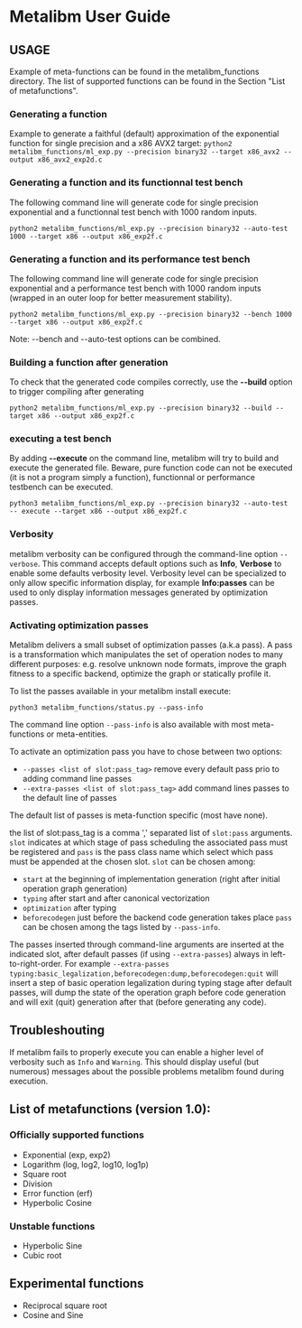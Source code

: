 # Metalibm User Guide

## USAGE

Example of meta-functions can be found in the metalibm_functions directory.
The list of supported functions can be found in the Section "List of metafunctions". 

### Generating a function

Example to generate a faithful (default) approximation of the exponential function for single precision and a x86 AVX2 target:
```python2 metalibm_functions/ml_exp.py --precision binary32 --target x86_avx2 --output x86_avx2_exp2d.c ```

### Generating a function and its functionnal test bench

The following command line will generate code for single precision exponential
 and a functionnal test bench with 1000 random inputs.

```python2 metalibm_functions/ml_exp.py --precision binary32 --auto-test 1000 --target x86 --output x86_exp2f.c ```

### Generating a function and its performance test bench

The following command line will generate code for single precision exponential
 and a performance test bench with 1000 random inputs (wrapped in an outer loop
 for better measurement stability).

```python2 metalibm_functions/ml_exp.py --precision binary32 --bench 1000 --target x86 --output x86_exp2f.c ```

Note: --bench and --auto-test options can be combined.

### Building a function after generation

To check that the generated code compiles correctly, use the **--build** option to trigger compiling after generating

```python2 metalibm_functions/ml_exp.py --precision binary32 --build --target x86 --output x86_exp2f.c ```

### executing a test bench

By adding **--execute** on the command line, metalibm will try to build and execute the generated file.
Beware, pure function code can not be executed (it is not a program simply a function), functionnal or performance testbench can be executed.

```python3 metalibm_functions/ml_exp.py --precision binary32 --auto-test -- execute --target x86 --output x86_exp2f.c ```


### Verbosity

metalibm verbosity can be configured through the command-line option `--verbose`.
This command accepts default options such as **Info**, **Verbose** to enable some defaults verbosity level.
    Verbosity level can be specialized to only allow specific information display, for example **Info:passes** can be used to only display information messages generated by optimization passes.

### Activating optimization passes

Metalibm delivers a small subset of optimization passes (a.k.a pass). A pass is a transformation which manipulates the set of operation nodes to many different purposes: e.g. resolve unknown node formats, improve the graph fitness to a specific backend, optimize the graph or statically profile it.

To list the passes available in your metalibm install execute:
```
python3 metalibm_functions/status.py --pass-info
```
The command line option `--pass-info` is also available with most meta-functions or meta-entities.

To activate an optimization pass you have to chose between two options:
- `--passes <list of slot:pass_tag>` remove every default pass prio to adding command line passes
- `--extra-passes <list of slot:pass_tag>` add command lines passes to the default line of passes

The default list of passes is meta-function specific (most have none).

the list of slot:pass_tag is a comma ',' separated list of `slot:pass` arguments. `slot` indicates at which stage of pass scheduling the associated pass must be registered and `pass` is the pass class name which select which pass must be appended at the chosen slot. `slot` can be chosen among:
- `start` at the beginning of implementation generation (right after initial operation graph generation)
- `typing` after start and after canonical vectorization
- `optimization` after typing
- `beforecodegen` just before the backend code generation takes place
`pass` can be chosen among the tags listed by `--pass-info`.

The passes inserted through command-line arguments are inserted at the indicated slot, after default passes (if using `--extra-passes`) always in left-to-right-order.
For example `--extra-passes typing:basic_legalization,beforecodegen:dump,beforecodegen:quit` will insert a step of basic operation legalization during typing stage after default passes, will dump the state of the operation graph before code generation and will exit (quit) generation after that (before generating any code).

## Troubleshouting

If metalibm fails to properly execute you can enable a higher level of verbosity such as `Info` and `Warning`.
This should display useful (but numerous) messages about the possible problems metalibm found during execution.

## List of metafunctions (version 1.0):

### Officially supported functions

- Exponential  (exp, exp2)
- Logarithm    (log, log2, log10, log1p)
- Square root
- Division
- Error function (erf)
- Hyperbolic Cosine

### Unstable functions

- Hyperbolic Sine
- Cubic root

## Experimental functions

- Reciprocal square root
- Cosine and Sine
